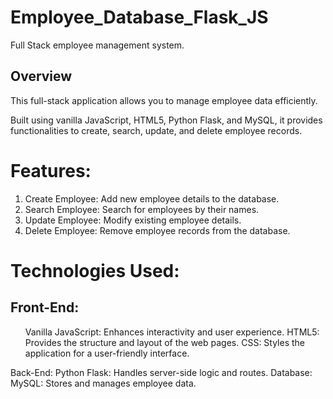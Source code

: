 # Employee_Database_Flask_JS
Full Stack employee management system. 
<br>
<h2>Overview</h2>
<p>This full-stack application allows you to manage employee data efficiently.</p> 
<p>Built using vanilla JavaScript, HTML5, Python Flask, and MySQL, it provides functionalities to create, search, update, and delete employee records.</p>

<h1>Features:</h1>
<div>
  <ol>
  <li>Create Employee: Add new employee details to the database.</li>
  <li>Search Employee: Search for employees by their names.</li>
  <li>Update Employee: Modify existing employee details.</li>
  <li>Delete Employee: Remove employee records from the database.</li>
  </ol>
</div>
  
<h1>Technologies Used:</h1>
<div>
  <h2>Front-End:</h2>
  <ul>
  Vanilla JavaScript: Enhances interactivity and user experience.
  HTML5: Provides the structure and layout of the web pages.
  CSS: Styles the application for a user-friendly interface.
  </ul>
  Back-End:
  Python Flask: Handles server-side logic and routes.
  Database:
  MySQL: Stores and manages employee data.
</div>
